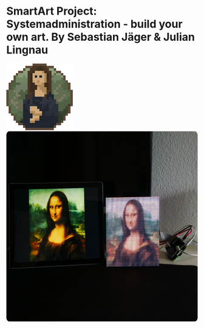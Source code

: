 # SmartArt Project: Systemadministration - build your own art. By Sebastian Jäger & Julian Lingnau 
![image](https://github.com/infinite0007/SmartArt/blob/Julian/WebApp/src/images/smartart/smartart_logo.png?raw=true)<img src="https://github.com/infinite0007/SmartArt/blob/Julian/WebApp/src/images/aboutapp/slider4.png?raw=true" height="500">


